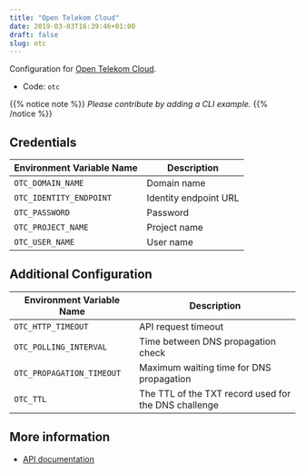 ```yaml
---
title: "Open Telekom Cloud"
date: 2019-03-03T16:39:46+01:00
draft: false
slug: otc
---
```


<!-- THIS DOCUMENTATION IS AUTO-GENERATED. PLEASE DO NOT EDIT. -->
<!-- providers/dns/otc/otc.toml -->
<!-- THIS DOCUMENTATION IS AUTO-GENERATED. PLEASE DO NOT EDIT. -->
<!-- providers/dns/otc/otc.toml -->
<!-- THIS DOCUMENTATION IS AUTO-GENERATED. PLEASE DO NOT EDIT. -->


Configuration for [Open Telekom Cloud](https://cloud.telekom.de/en).


<!--more-->

- Code: `otc`

{{% notice note %}}
_Please contribute by adding a CLI example._
{{% /notice %}}




## Credentials

| Environment Variable Name | Description |
|-----------------------|-------------|
| `OTC_DOMAIN_NAME` | Domain name |
| `OTC_IDENTITY_ENDPOINT` | Identity endpoint URL |
| `OTC_PASSWORD` | Password |
| `OTC_PROJECT_NAME` | Project name |
| `OTC_USER_NAME` | User name |


## Additional Configuration

| Environment Variable Name | Description |
|--------------------------------|-------------|
| `OTC_HTTP_TIMEOUT` | API request timeout |
| `OTC_POLLING_INTERVAL` | Time between DNS propagation check |
| `OTC_PROPAGATION_TIMEOUT` | Maximum waiting time for DNS propagation |
| `OTC_TTL` | The TTL of the TXT record used for the DNS challenge |




## More information

- [API documentation](https://docs.otc.t-systems.com/en-us/dns/index.html)

<!-- THIS DOCUMENTATION IS AUTO-GENERATED. PLEASE DO NOT EDIT. -->
<!-- providers/dns/otc/otc.toml -->
<!-- THIS DOCUMENTATION IS AUTO-GENERATED. PLEASE DO NOT EDIT. -->
<!-- providers/dns/otc/otc.toml -->
<!-- THIS DOCUMENTATION IS AUTO-GENERATED. PLEASE DO NOT EDIT. -->
